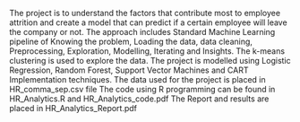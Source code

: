 The project is to understand the factors that contribute most to employee attrition and create a model that can predict if a certain employee will leave the company or not. The approach includes Standard Machine Learning pipeline of Knowing the problem, Loading the data, data cleaning, Preprocessing, Exploration, Modelling, Iterating and Insights. The k-means clustering is used to explore the data. The project is modelled using Logistic Regression, Random Forest, Support Vector Machines and CART Implementation techniques.
The data used for the project is placed in HR_comma_sep.csv file
The code using R programming can be found in HR_Analytics.R and HR_Analytics_code.pdf
The Report and results are placed in HR_Analytics_Report.pdf
